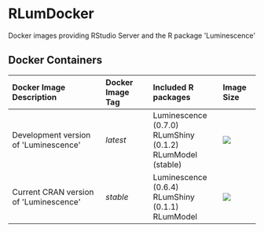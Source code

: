 # RLumDocker
Docker images providing RStudio Server and the R package 'Luminescence'

## Docker Containers

| Docker Image Description  | Docker Image Tag       | Included R packages                                            | Image Size
| :-------           | :--------------------  | :-----------------------------------------                | :--------------
| Development version of 'Luminescence'  | *latest*               | Luminescence (0.7.0) <br/> RLumShiny (0.1.2) <br/> RLumModel (stable) | [![](https://images.microbadger.com/badges/image/tzerk/rlum:stable.svg)](https://microbadger.com/images/tzerk/rlum:latest "Get your own image badge on microbadger.com") 
| Current CRAN version of 'Luminescence' | *stable*               | Luminescence (0.6.4) <br/> RLumShiny (0.1.1) <br/> RLumModel          | [![](https://images.microbadger.com/badges/image/tzerk/rlum:stable.svg)](https://microbadger.com/images/tzerk/rlum:stable "Get your own image badge on microbadger.com") 
